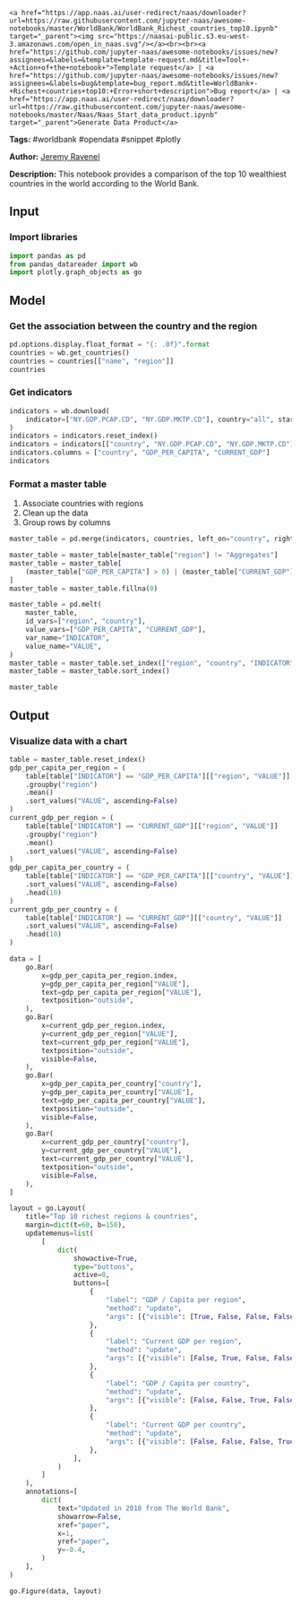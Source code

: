     <a href="https://app.naas.ai/user-redirect/naas/downloader?url=https://raw.githubusercontent.com/jupyter-naas/awesome-notebooks/master/WorldBank/WorldBank_Richest_countries_top10.ipynb" target="_parent"><img src="https://naasai-public.s3.eu-west-3.amazonaws.com/open_in_naas.svg"/></a><br><br><a href="https://github.com/jupyter-naas/awesome-notebooks/issues/new?assignees=&labels=&template=template-request.md&title=Tool+-+Action+of+the+notebook+">Template request</a> | <a href="https://github.com/jupyter-naas/awesome-notebooks/issues/new?assignees=&labels=bug&template=bug_report.md&title=WorldBank+-+Richest+countries+top10:+Error+short+description">Bug report</a> | <a href="https://app.naas.ai/user-redirect/naas/downloader?url=https://raw.githubusercontent.com/jupyter-naas/awesome-notebooks/master/Naas/Naas_Start_data_product.ipynb" target="_parent">Generate Data Product</a>

**Tags:** #worldbank #opendata #snippet #plotly

**Author:** [Jeremy Ravenel](https://www.linkedin.com/in/ACoAAAJHE7sB5OxuKHuzguZ9L6lfDHqw--cdnJg/)

**Description:** This notebook provides a comparison of the top 10 wealthiest countries in the world according to the World Bank.

## Input

### Import libraries


```python
import pandas as pd
from pandas_datareader import wb
import plotly.graph_objects as go
```

## Model

### Get the association between the country and the region


```python
pd.options.display.float_format = "{: .0f}".format
countries = wb.get_countries()
countries = countries[["name", "region"]]
countries
```

### Get indicators



```python
indicators = wb.download(
    indicator=["NY.GDP.PCAP.CD", "NY.GDP.MKTP.CD"], country="all", start=2018, end=2018
)
indicators = indicators.reset_index()
indicators = indicators[["country", "NY.GDP.PCAP.CD", "NY.GDP.MKTP.CD"]]
indicators.columns = ["country", "GDP_PER_CAPITA", "CURRENT_GDP"]
indicators
```

### Format a master table

1. Associate countries with regions
1. Clean up the data
1. Group rows by columns 


```python
master_table = pd.merge(indicators, countries, left_on="country", right_on="name")

master_table = master_table[master_table["region"] != "Aggregates"]
master_table = master_table[
    (master_table["GDP_PER_CAPITA"] > 0) | (master_table["CURRENT_GDP"] > 0)
]
master_table = master_table.fillna(0)

master_table = pd.melt(
    master_table,
    id_vars=["region", "country"],
    value_vars=["GDP_PER_CAPITA", "CURRENT_GDP"],
    var_name="INDICATOR",
    value_name="VALUE",
)
master_table = master_table.set_index(["region", "country", "INDICATOR"])
master_table = master_table.sort_index()

master_table
```

## Output

### Visualize data with a chart


```python
table = master_table.reset_index()
gdp_per_capita_per_region = (
    table[table["INDICATOR"] == "GDP_PER_CAPITA"][["region", "VALUE"]]
    .groupby("region")
    .mean()
    .sort_values("VALUE", ascending=False)
)
current_gdp_per_region = (
    table[table["INDICATOR"] == "CURRENT_GDP"][["region", "VALUE"]]
    .groupby("region")
    .mean()
    .sort_values("VALUE", ascending=False)
)
gdp_per_capita_per_country = (
    table[table["INDICATOR"] == "GDP_PER_CAPITA"][["country", "VALUE"]]
    .sort_values("VALUE", ascending=False)
    .head(10)
)
current_gdp_per_country = (
    table[table["INDICATOR"] == "CURRENT_GDP"][["country", "VALUE"]]
    .sort_values("VALUE", ascending=False)
    .head(10)
)

data = [
    go.Bar(
        x=gdp_per_capita_per_region.index,
        y=gdp_per_capita_per_region["VALUE"],
        text=gdp_per_capita_per_region["VALUE"],
        textposition="outside",
    ),
    go.Bar(
        x=current_gdp_per_region.index,
        y=current_gdp_per_region["VALUE"],
        text=current_gdp_per_region["VALUE"],
        textposition="outside",
        visible=False,
    ),
    go.Bar(
        x=gdp_per_capita_per_country["country"],
        y=gdp_per_capita_per_country["VALUE"],
        text=gdp_per_capita_per_country["VALUE"],
        textposition="outside",
        visible=False,
    ),
    go.Bar(
        x=current_gdp_per_country["country"],
        y=current_gdp_per_country["VALUE"],
        text=current_gdp_per_country["VALUE"],
        textposition="outside",
        visible=False,
    ),
]

layout = go.Layout(
    title="Top 10 richest regions & countries",
    margin=dict(t=60, b=150),
    updatemenus=list(
        [
            dict(
                showactive=True,
                type="buttons",
                active=0,
                buttons=[
                    {
                        "label": "GDP / Capita per region",
                        "method": "update",
                        "args": [{"visible": [True, False, False, False]}],
                    },
                    {
                        "label": "Current GDP per region",
                        "method": "update",
                        "args": [{"visible": [False, True, False, False]}],
                    },
                    {
                        "label": "GDP / Capita per country",
                        "method": "update",
                        "args": [{"visible": [False, False, True, False]}],
                    },
                    {
                        "label": "Current GDP per country",
                        "method": "update",
                        "args": [{"visible": [False, False, False, True]}],
                    },
                ],
            )
        ]
    ),
    annotations=[
        dict(
            text="Updated in 2018 from The World Bank",
            showarrow=False,
            xref="paper",
            x=1,
            yref="paper",
            y=-0.4,
        )
    ],
)

go.Figure(data, layout)
```
